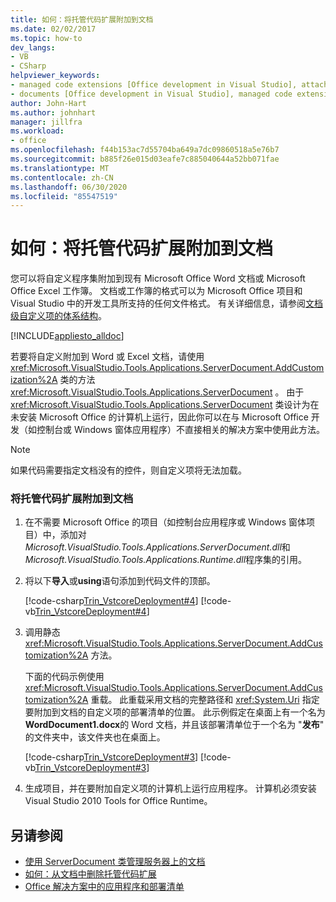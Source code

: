 ```yaml
---
title: 如何：将托管代码扩展附加到文档
ms.date: 02/02/2017
ms.topic: how-to
dev_langs:
- VB
- CSharp
helpviewer_keywords:
- managed code extensions [Office development in Visual Studio], attaching
- documents [Office development in Visual Studio], managed code extensions
author: John-Hart
ms.author: johnhart
manager: jillfra
ms.workload:
- office
ms.openlocfilehash: f44b153ac7d55704ba649a7dc09860518a5e76b7
ms.sourcegitcommit: b885f26e015d03eafe7c885040644a52bb071fae
ms.translationtype: MT
ms.contentlocale: zh-CN
ms.lasthandoff: 06/30/2020
ms.locfileid: "85547519"
---
```

# <a name="how-to-attach-managed-code-extensions-to-documents"></a>如何：将托管代码扩展附加到文档
  您可以将自定义程序集附加到现有 Microsoft Office Word 文档或 Microsoft Office Excel 工作簿。 文档或工作簿的格式可以为 Microsoft Office 项目和 Visual Studio 中的开发工具所支持的任何文件格式。 有关详细信息，请参阅[文档级自定义项的体系结构](../vsto/architecture-of-document-level-customizations.md)。

 [!INCLUDE[appliesto_alldoc](../vsto/includes/appliesto-alldoc-md.md)]

 若要将自定义附加到 Word 或 Excel 文档，请使用 <xref:Microsoft.VisualStudio.Tools.Applications.ServerDocument.AddCustomization%2A> 类的方法 <xref:Microsoft.VisualStudio.Tools.Applications.ServerDocument> 。 由于 <xref:Microsoft.VisualStudio.Tools.Applications.ServerDocument> 类设计为在未安装 Microsoft Office 的计算机上运行，因此你可以在与 Microsoft Office 开发（如控制台或 Windows 窗体应用程序）不直接相关的解决方案中使用此方法。

> [!NOTE]
> 如果代码需要指定文档没有的控件，则自定义项将无法加载。

### <a name="to-attach-managed-code-extensions-to-a-document"></a>将托管代码扩展附加到文档

1. 在不需要 Microsoft Office 的项目（如控制台应用程序或 Windows 窗体项目）中，添加对*Microsoft.VisualStudio.Tools.Applications.ServerDocument.dll*和*Microsoft.VisualStudio.Tools.Applications.Runtime.dll*程序集的引用。

2. 将以下**导入**或**using**语句添加到代码文件的顶部。

     [!code-csharp[Trin_VstcoreDeployment#4](../vsto/codesnippet/CSharp/Trin_VstcoreDeploymentCS/Program.cs#4)]
     [!code-vb[Trin_VstcoreDeployment#4](../vsto/codesnippet/VisualBasic/Trin_VstcoreDeploymentVB/Program.vb#4)]

3. 调用静态 <xref:Microsoft.VisualStudio.Tools.Applications.ServerDocument.AddCustomization%2A> 方法。

     下面的代码示例使用 <xref:Microsoft.VisualStudio.Tools.Applications.ServerDocument.AddCustomization%2A> 重载。 此重载采用文档的完整路径和 <xref:System.Uri> 指定要附加到文档的自定义项的部署清单的位置。 此示例假定在桌面上有一个名为**WordDocument1.docx**的 Word 文档，并且该部署清单位于一个名为 "**发布**" 的文件夹中，该文件夹也在桌面上。

     [!code-csharp[Trin_VstcoreDeployment#3](../vsto/codesnippet/CSharp/Trin_VstcoreDeploymentCS/Program.cs#3)]
     [!code-vb[Trin_VstcoreDeployment#3](../vsto/codesnippet/VisualBasic/Trin_VstcoreDeploymentVB/Program.vb#3)]

4. 生成项目，并在要附加自定义项的计算机上运行应用程序。 计算机必须安装 Visual Studio 2010 Tools for Office Runtime。

## <a name="see-also"></a>另请参阅
- [使用 ServerDocument 类管理服务器上的文档](../vsto/managing-documents-on-a-server-by-using-the-serverdocument-class.md)
- [如何：从文档中删除托管代码扩展](../vsto/how-to-remove-managed-code-extensions-from-documents.md)
- [Office 解决方案中的应用程序和部署清单](../vsto/application-and-deployment-manifests-in-office-solutions.md)

